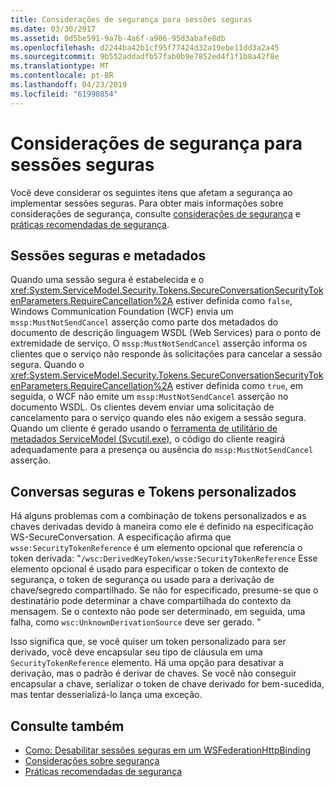 ```yaml
---
title: Considerações de segurança para sessões seguras
ms.date: 03/30/2017
ms.assetid: 0d5be591-9a7b-4a6f-a906-95d3abafe8db
ms.openlocfilehash: d2244ba42b1cf95f77424d32a19ebe11dd3a2a45
ms.sourcegitcommit: 9b552addadfb57fab0b9e7852ed4f1f1b8a42f8e
ms.translationtype: MT
ms.contentlocale: pt-BR
ms.lasthandoff: 04/23/2019
ms.locfileid: "61990854"
---
```

# <a name="security-considerations-for-secure-sessions"></a>Considerações de segurança para sessões seguras
Você deve considerar os seguintes itens que afetam a segurança ao implementar sessões seguras. Para obter mais informações sobre considerações de segurança, consulte [considerações de segurança](../../../../docs/framework/wcf/feature-details/security-considerations-in-wcf.md) e [práticas recomendadas de segurança](../../../../docs/framework/wcf/feature-details/best-practices-for-security-in-wcf.md).  
  
## <a name="secure-sessions-and-metadata"></a>Sessões seguras e metadados  
 Quando uma sessão segura é estabelecida e o <xref:System.ServiceModel.Security.Tokens.SecureConversationSecurityTokenParameters.RequireCancellation%2A> estiver definida como `false`, Windows Communication Foundation (WCF) envia um `mssp:MustNotSendCancel` asserção como parte dos metadados do documento de descrição linguagem WSDL (Web Services) para o ponto de extremidade de serviço. O `mssp:MustNotSendCancel` asserção informa os clientes que o serviço não responde às solicitações para cancelar a sessão segura. Quando o <xref:System.ServiceModel.Security.Tokens.SecureConversationSecurityTokenParameters.RequireCancellation%2A> estiver definida como `true`, em seguida, o WCF não emite um `mssp:MustNotSendCancel` asserção no documento WSDL. Os clientes devem enviar uma solicitação de cancelamento para o serviço quando eles não exigem a sessão segura. Quando um cliente é gerado usando o [ferramenta de utilitário de metadados ServiceModel (Svcutil.exe)](../../../../docs/framework/wcf/servicemodel-metadata-utility-tool-svcutil-exe.md), o código do cliente reagirá adequadamente para a presença ou ausência do `mssp:MustNotSendCancel` asserção.  
  
## <a name="secure-conversations-and-custom-tokens"></a>Conversas seguras e Tokens personalizados  
 Há alguns problemas com a combinação de tokens personalizados e as chaves derivadas devido à maneira como ele é definido na especificação WS-SecureConversation. A especificação afirma que `wsse:SecurityTokenReference` é um elemento opcional que referencia o token derivada: "`/wsc:DerivedKeyToken/wsse:SecurityTokenReference` Esse elemento opcional é usado para especificar o token de contexto de segurança, o token de segurança ou usado para a derivação de chave/segredo compartilhado. Se não for especificado, presume-se que o destinatário pode determinar a chave compartilhada do contexto da mensagem. Se o contexto não pode ser determinado, em seguida, uma falha, como `wsc:UnknownDerivationSource` deve ser gerado. "  
  
 Isso significa que, se você quiser um token personalizado para ser derivado, você deve encapsular seu tipo de cláusula em uma `SecurityTokenReference` elemento. Há uma opção para desativar a derivação, mas o padrão é derivar de chaves. Se você não conseguir encapsular a chave, serializar o token de chave derivado for bem-sucedida, mas tentar desserializá-lo lança uma exceção.  
  
## <a name="see-also"></a>Consulte também

- [Como: Desabilitar sessões seguras em um WSFederationHttpBinding](../../../../docs/framework/wcf/feature-details/how-to-disable-secure-sessions-on-a-wsfederationhttpbinding.md)
- [Considerações sobre segurança](../../../../docs/framework/wcf/feature-details/security-considerations-in-wcf.md)
- [Práticas recomendadas de segurança](../../../../docs/framework/wcf/feature-details/best-practices-for-security-in-wcf.md)
